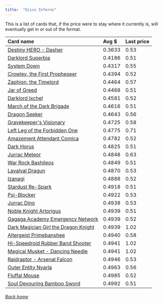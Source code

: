 ```yaml
---
title:  "Disco Inferno"
---
```


This is a list of cards that, if the price were to stay where it currently is, will eventually get in or out of the format.

| Card name | Avg $ | Last price |
| :-- | :-- | :-- |
[Destiny HERO - Dasher](https://db.ygoprodeck.com/card/?search=Destiny%20HERO%20-%20Dasher) | 0.3633 | 0.53 |
[Darklord Superbia](https://db.ygoprodeck.com/card/?search=Darklord%20Superbia) | 0.4186 | 0.51 |
[System Down](https://db.ygoprodeck.com/card/?search=System%20Down) | 0.4317 | 0.55 |
[Crowley, the First Propheseer](https://db.ygoprodeck.com/card/?search=Crowley,%20the%20First%20Propheseer) | 0.4394 | 0.52 |
[Zaphion, the Timelord](https://db.ygoprodeck.com/card/?search=Zaphion,%20the%20Timelord) | 0.4464 | 0.57 |
[Jar of Greed](https://db.ygoprodeck.com/card/?search=Jar%20of%20Greed) | 0.4468 | 0.51 |
[Darklord Ixchel](https://db.ygoprodeck.com/card/?search=Darklord%20Ixchel) | 0.4581 | 0.52 |
[March of the Dark Brigade](https://db.ygoprodeck.com/card/?search=March%20of%20the%20Dark%20Brigade) | 0.4616 | 0.51 |
[Dragon Seeker](https://db.ygoprodeck.com/card/?search=Dragon%20Seeker) | 0.4643 | 0.56 |
[Gravekeeper's Visionary](https://db.ygoprodeck.com/card/?search=Gravekeeper's%20Visionary) | 0.4725 | 0.58 |
[Left Leg of the Forbidden One](https://db.ygoprodeck.com/card/?search=Left%20Leg%20of%20the%20Forbidden%20One) | 0.4775 | 0.71 |
[Amazement Attendant Comica](https://db.ygoprodeck.com/card/?search=Amazement%20Attendant%20Comica) | 0.4782 | 0.52 |
[Dark Horus](https://db.ygoprodeck.com/card/?search=Dark%20Horus) | 0.4825 | 0.51 |
[Jurrac Meteor](https://db.ygoprodeck.com/card/?search=Jurrac%20Meteor) | 0.4848 | 0.63 |
[War Rock Bashileos](https://db.ygoprodeck.com/card/?search=War%20Rock%20Bashileos) | 0.4849 | 0.51 |
[Lavalval Dragun](https://db.ygoprodeck.com/card/?search=Lavalval%20Dragun) | 0.4870 | 0.53 |
[Izanagi](https://db.ygoprodeck.com/card/?search=Izanagi) | 0.4888 | 0.52 |
[Stardust Re-Spark](https://db.ygoprodeck.com/card/?search=Stardust%20Re-Spark) | 0.4918 | 0.51 |
[Psi-Blocker](https://db.ygoprodeck.com/card/?search=Psi-Blocker) | 0.4922 | 0.53 |
[Jurrac Dino](https://db.ygoprodeck.com/card/?search=Jurrac%20Dino) | 0.4938 | 0.53 |
[Noble Knight Artorigus](https://db.ygoprodeck.com/card/?search=Noble%20Knight%20Artorigus) | 0.4939 | 0.51 |
[Gagaga Academy Emergency Network](https://db.ygoprodeck.com/card/?search=Gagaga%20Academy%20Emergency%20Network) | 0.4939 | 0.52 |
[Dark Magician Girl the Dragon Knight](https://db.ygoprodeck.com/card/?search=Dark%20Magician%20Girl%20the%20Dragon%20Knight) | 0.4939 | 1.02 |
[Altergeist Primebanshee](https://db.ygoprodeck.com/card/?search=Altergeist%20Primebanshee) | 0.4940 | 0.58 |
[Hi-Speedroid Rubber Band Shooter](https://db.ygoprodeck.com/card/?search=Hi-Speedroid%20Rubber%20Band%20Shooter) | 0.4941 | 1.02 |
[Magical Musket - Dancing Needle](https://db.ygoprodeck.com/card/?search=Magical%20Musket%20-%20Dancing%20Needle) | 0.4941 | 1.02 |
[Raidraptor - Arsenal Falcon](https://db.ygoprodeck.com/card/?search=Raidraptor%20-%20Arsenal%20Falcon) | 0.4946 | 0.53 |
[Outer Entity Nyarla](https://db.ygoprodeck.com/card/?search=Outer%20Entity%20Nyarla) | 0.4963 | 0.56 |
[Fluffal Mouse](https://db.ygoprodeck.com/card/?search=Fluffal%20Mouse) | 0.4985 | 0.52 |
[Soul Devouring Bamboo Sword](https://db.ygoprodeck.com/card/?search=Soul%20Devouring%20Bamboo%20Sword) | 0.4992 | 0.51 |

###### [Back home](index)